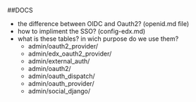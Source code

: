 ##DOCS

- the difference between OIDC and Oauth2? (openid.md file)
- how to impliment the SSO? (config-edx.md)
- what is these tables? in wich purpose do we use them?
  * admin/oauth2_provider/
  * admin/edx_oauth2_provider/
  * admin/external_auth/
  * admin/oauth2/
  * admin/oauth_dispatch/
  * admin/oauth_provider/
  * admin/social_django/
